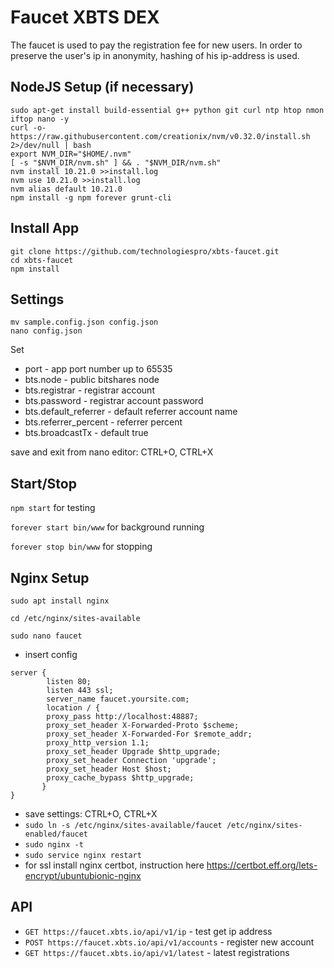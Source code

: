 # Faucet XBTS DEX

The faucet is used to pay the registration fee for new users.
In order to preserve the user's ip in anonymity, hashing of his ip-address is used.

## NodeJS Setup (if necessary)

```
sudo apt-get install build-essential g++ python git curl ntp htop nmon iftop nano -y
curl -o- https://raw.githubusercontent.com/creationix/nvm/v0.32.0/install.sh 2>/dev/null | bash
export NVM_DIR="$HOME/.nvm"
[ -s "$NVM_DIR/nvm.sh" ] && . "$NVM_DIR/nvm.sh"
nvm install 10.21.0 >>install.log
nvm use 10.21.0 >>install.log
nvm alias default 10.21.0
npm install -g npm forever grunt-cli
```

## Install App
```
git clone https://github.com/technologiespro/xbts-faucet.git
cd xbts-faucet
npm install
```

## Settings
```
mv sample.config.json config.json
nano config.json
```

Set

- port - app port number up to 65535
- bts.node - public bitshares node
- bts.registrar - registrar account
- bts.password - registrar account password
- bts.default_referrer - default referrer account name
- bts.referrer_percent - referrer percent
- bts.broadcastTx - default true

save and exit from nano editor: CTRL+O, CTRL+X

## Start/Stop

`npm start` for testing

`forever start bin/www` for background running

`forever stop bin/www` for stopping

## Nginx Setup

`sudo apt install nginx`

`cd /etc/nginx/sites-available`

`sudo nano faucet`

- insert config

```
server {
        listen 80;
        listen 443 ssl;
        server_name faucet.yoursite.com;
        location / {
        proxy_pass http://localhost:48887;
        proxy_set_header X-Forwarded-Proto $scheme;
        proxy_set_header X-Forwarded-For $remote_addr;
        proxy_http_version 1.1;
        proxy_set_header Upgrade $http_upgrade;
        proxy_set_header Connection 'upgrade';
        proxy_set_header Host $host;
        proxy_cache_bypass $http_upgrade;
       }
}

```

- save settings: CTRL+O, CTRL+X
- `sudo ln -s /etc/nginx/sites-available/faucet /etc/nginx/sites-enabled/faucet`
- `sudo nginx -t`
- `sudo service nginx restart`
- for ssl install nginx certbot, instruction here https://certbot.eff.org/lets-encrypt/ubuntubionic-nginx

## API

- `GET https://faucet.xbts.io/api/v1/ip` - test get ip address
- `POST https://faucet.xbts.io/api/v1/accounts` - register new account
- `GET https://faucet.xbts.io/api/v1/latest` - latest registrations

